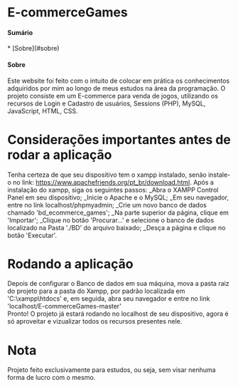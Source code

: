 <h1>E-commerceGames</h1>

  <h4>Sumário</h4>
    * [Sobre](#sobre)
    
  <h4 href='#sobre'>Sobre</h4>
  Este website foi feito com o intuito de colocar em prática os conhecimentos adquiridos por mim ao longo de meus estudos na área da programação. O projeto consiste em um E-commerce para venda de jogos, utilizando os recursos de Login e Cadastro de usuários, Sessions (PHP), MySQL, JavaScript, HTML, CSS.
  
  # Considerações importantes antes de rodar a aplicação
  
  Tenha certeza de que seu dispositivo tem o xampp instalado, senão instale-o no link: https://www.apachefriends.org/pt_br/download.html. Após a instalação do xampp, siga os seguintes passos:
  _Abra o XAMPP Control Panel em seu dispositivo;
  _Inicie o Apache e o MySQL;
  _Em seu navegador, entre no link localhost/phpmyadmin;
  _Crie um novo banco de dados chamado 'bd_ecommerce_games';
  _Na parte superior da página, clique em 'Importar';
  _Clique no botão 'Procurar...' e selecione o banco de dados localizado na Pasta './BD' do arquivo baixado;
  _Desça a página e clique no botão 'Executar'.
  
  # Rodando a aplicação
  
  Depois de configurar o Banco de dados em sua máquina, mova a pasta raiz do projeto para a pasta do Xampp, por padrão localizada em 'C:\xampp\htdocs' e, em seguida, abra seu navegador e entre no link 'localhost/E-commerceGames-master'  
  Pronto! O projeto já estará rodando no localhost de seu dispositivo, agora é só aproveitar e vizualizar todos os recursos presentes nele.
  
  # Nota
  Projeto feito exclusivamente para estudos, ou seja, sem visar nenhuma forma de lucro com o mesmo.
